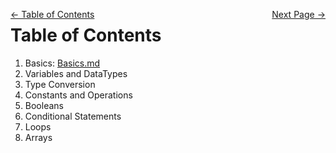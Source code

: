 <div style="width: 100%;">
  <p>
  <a href="#toc" style="float: left;">← Table of Contents</a>
            
  <a href="next.md" style="float: right;">Next Page →</a></p>
</div>




# Table of Contents

1. Basics: [Basics.md](Basics.md)
2. Variables and DataTypes
3. Type Conversion
4. Constants and Operations
5. Booleans
6. Conditional Statements
7. Loops
8. Arrays

